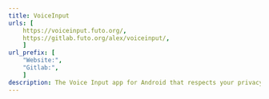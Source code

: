 ```yaml
---
title: VoiceInput
urls: [
    https://voiceinput.futo.org/,
    https://gitlab.futo.org/alex/voiceinput/,
    ]
url_prefix: [
    "Website:", 
    "Gitlab:",
    ]
description: The Voice Input app for Android that respects your privacy. Open source, offline, no drm voice to text for android.
---
```

